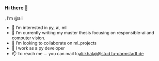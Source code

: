 ### Hi there 👋
, I’m @ali
- 👀 I’m interested in py, ai, ml
- 🌱 I’m currently writing my master thesis focusing on responsible-ai and computer vision.
- 💞️ I’m looking to collaborate on ml_projects
- 💞️ I work as a py developer
- 📫 To reach me ...
you can mail to<a href="mailto:ali.khalaji@stud.tu-darmstadt.de">ali.khalaji@stud tu-darmstadt.de</a>

